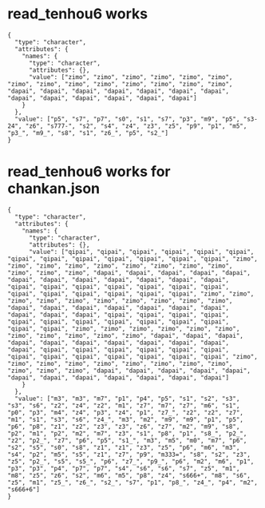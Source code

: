 # read_tenhou6 works

    {
      "type": "character",
      "attributes": {
        "names": {
          "type": "character",
          "attributes": {},
          "value": ["zimo", "zimo", "zimo", "zimo", "zimo", "zimo", "zimo", "zimo", "zimo", "zimo", "zimo", "zimo", "zimo", "zimo", "dapai", "dapai", "dapai", "dapai", "dapai", "dapai", "dapai", "dapai", "dapai", "dapai", "dapai", "dapai", "dapai"]
        }
      },
      "value": ["p5", "s7", "p7", "s0", "s1", "s7", "p3", "m9", "p5", "s3-24", "z6", "s777-", "s2", "s4", "z4", "z3", "z5", "p9", "p1", "m5", "p3_", "m9_", "s8", "s1", "z6_", "p5", "s2_"]
    }

# read_tenhou6 works for chankan.json

    {
      "type": "character",
      "attributes": {
        "names": {
          "type": "character",
          "attributes": {},
          "value": ["qipai", "qipai", "qipai", "qipai", "qipai", "qipai", "qipai", "qipai", "qipai", "qipai", "qipai", "qipai", "qipai", "zimo", "zimo", "zimo", "zimo", "zimo", "zimo", "zimo", "zimo", "zimo", "zimo", "zimo", "zimo", "dapai", "dapai", "dapai", "dapai", "dapai", "dapai", "dapai", "dapai", "dapai", "dapai", "dapai", "dapai", "qipai", "qipai", "qipai", "qipai", "qipai", "qipai", "qipai", "qipai", "qipai", "qipai", "qipai", "qipai", "qipai", "zimo", "zimo", "zimo", "zimo", "zimo", "zimo", "zimo", "zimo", "zimo", "zimo", "dapai", "dapai", "dapai", "dapai", "dapai", "dapai", "dapai", "dapai", "dapai", "dapai", "qipai", "qipai", "qipai", "qipai", "qipai", "qipai", "qipai", "qipai", "qipai", "qipai", "qipai", "qipai", "qipai", "zimo", "zimo", "zimo", "zimo", "zimo", "zimo", "zimo", "zimo", "zimo", "zimo", "zimo", "dapai", "dapai", "dapai", "dapai", "dapai", "dapai", "dapai", "dapai", "dapai", "dapai", "dapai", "qipai", "qipai", "qipai", "qipai", "qipai", "qipai", "qipai", "qipai", "qipai", "qipai", "qipai", "qipai", "qipai", "zimo", "zimo", "zimo", "zimo", "zimo", "zimo", "zimo", "zimo", "zimo", "zimo", "zimo", "zimo", "dapai", "dapai", "dapai", "dapai", "dapai", "dapai", "dapai", "dapai", "dapai", "dapai", "dapai", "dapai"]
        }
      },
      "value": ["m3", "m3", "m7", "p1", "p4", "p5", "s1", "s2", "s3", "s3", "s6", "z2", "z4", "z2", "m1", "z7", "m7", "z7", "m6", "s1", "p0", "p3", "m4", "z4", "p3", "z4", "p1", "z7_", "z2", "z2", "z7", "m1", "s1", "s3", "s6", "z4_", "m3", "m2", "m9", "m9", "p1", "p5", "p6", "p8", "z1", "z2", "z3", "z3", "z6", "z7", "m2", "m9", "s8", "p2", "m1", "p2", "m2", "m7", "z3", "s1", "p8", "p1", "s8_", "p2_", "z2", "p2_", "z7", "p6", "p5", "s1_", "m3", "m5", "m0", "m7", "p6", "s2", "s5", "s0", "s8", "z1", "z1", "z3", "z5", "p6", "m6", "m3", "s4", "p2", "m5", "s5", "z1", "z7", "p9", "m333=", "s8", "s2", "z3", "z5", "p2_", "s5", "s5_", "p6", "z7_", "p9_", "p6", "m2", "m6", "p1", "p3", "p3", "p4", "p7", "p7", "s4", "s6", "s6", "s7", "z5", "m1", "m8", "z5", "z6", "s2", "m6", "m5", "p8", "z4", "s666+", "m8", "s6", "z5", "m1", "z5_", "z6_", "s2_", "s7", "p1", "p8_", "z4_", "p4", "m2", "s666+6"]
    }

